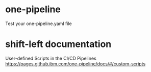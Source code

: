 # one-pipeline
Test your one-pipeline.yaml file

# shift-left documentation
User-defined Scripts in the CI/CD Pipelines
https://pages.github.ibm.com/one-pipeline/docs/#/custom-scripts
